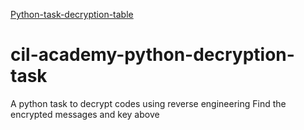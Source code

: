 [Python-task-decryption-table](https://user-images.githubusercontent.com/129003708/227805772-5e96cd67-f99d-4f68-b445-e6555b7df22f.jpg)

# cil-academy-python-decryption-task
A python task to decrypt codes using reverse engineering
Find the encrypted messages and key above
